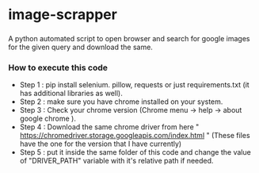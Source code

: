 # image-scrapper

###
A python automated script to open browser and search for google images for the given query and download the same.

### How to execute this code
- Step 1 : pip install selenium. pillow, requests or just requirements.txt (it has additional libraries as well).
- Step 2 : make sure you have chrome installed on your system.
- Step 3 : Check your chrome version (Chrome menu -> help -> about google chrome ).
- Step 4 : Download the same chrome driver from here  " https://chromedriver.storage.googleapis.com/index.html " (These files have the one for the version that I have currently)
- Step 5 : put it inside the same folder of this code and change the value of "DRIVER_PATH" variable with it's relative path if needed.
